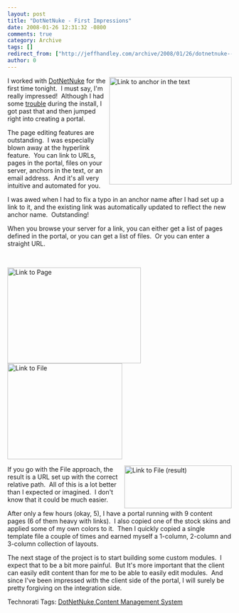 ```yaml
---
layout: post
title: "DotNetNuke - First Impressions"
date: 2008-01-26 12:31:32 -0800
comments: true
category: Archive
tags: []
redirect_from: ["http://jeffhandley.com/archive/2008/01/26/dotnetnuke---first-impressions.aspx"]
author: 0
---
```

<!-- more -->
<p><img height="241" alt="Link to anchor in the text" src="http://blog.jeffhandley.com/Images/PostImages/DotNetNukeFirstImpressions_3F4A/image_5.png" width="275" align="right" /> I worked with <a href="http://www.dotnetnuke.com/" target="_blank">DotNetNuke</a> for the first time tonight.  I must say, I'm really impressed!  Although I had some <a href="http://blog.jeffhandley.com/archive/2008/01/25/error-installing-dotnetnuke-4.8.0.aspx" target="_blank">trouble</a> during the install, I got past that and then jumped right into creating a portal.</p>  <p>The page editing features are outstanding.  I was especially blown away at the hyperlink feature.  You can link to URLs, pages in the portal, files on your server, anchors in the text, or an email address.  And it's all very intuitive and automated for you.</p>  <p>I was awed when I had to fix a typo in an anchor name after I had set up a link to it, and the existing link was automatically updated to reflect the new anchor name.  Outstanding!</p>  <p>When you browse your server for a link, you can either get a list of pages defined in the portal, or you can get a list of files.  Or you can enter a straight URL.</p>  <br clear="all" />  <p><img height="215" alt="Link to Page" src="http://blog.jeffhandley.com/Images/PostImages/DotNetNukeFirstImpressions_3F4A/image_3.png" width="300" /><img height="215" alt="Link to File" src="http://blog.jeffhandley.com/Images/PostImages/DotNetNukeFirstImpressions_3F4A/image.png" width="258" /></p>  <p><img height="96" alt="Link to File (result)" src="http://blog.jeffhandley.com/Images/PostImages/DotNetNukeFirstImpressions_3F4A/image_4.png" width="241" align="right" /> If you go with the File approach, the result is a URL set up with the correct relative path.  All of this is a lot better than I expected or imagined.  I don't know that it could be much easier.</p>  <p>After only a few hours (okay, 5), I have a portal running with 9 content pages (6 of them heavy with links).  I also copied one of the stock skins and applied some of my own colors to it.  Then I quickly copied a single template file a couple of times and earned myself a 1-column, 2-column and 3-column collection of layouts.</p>  <p>The next stage of the project is to start building some custom modules.  I expect that to be a bit more painful.  But It's more important that the client can easily edit content than for me to be able to easily edit modules.  And since I've been impressed with the client side of the portal, I will surely be pretty forgiving on the integration side.</p>  <div class="wlWriterSmartContent" id="scid:0767317B-992E-4b12-91E0-4F059A8CECA8:c4b13b68-eb58-4304-af9f-0f9337f6b7c3" style="padding-right: 0px; display: inline; padding-left: 0px; padding-bottom: 0px; margin: 0px; padding-top: 0px">Technorati Tags: <a href="http://technorati.com/tags/DotNetNuke" rel="tag">DotNetNuke</a>,<a href="http://technorati.com/tags/Content%20Management%20System" rel="tag">Content Management System</a></div>

